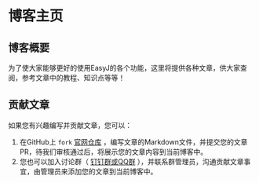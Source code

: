 # 博客主页

## 博客概要

为了使大家能够更好的使用EasyJ的各个功能，这里将提供各种文章，供大家查阅，参考文章中的教程、知识点等等！


## 贡献文章

如果您有兴趣编写并贡献文章，您可以：

1. 在GitHub上 `fork` [官网仓库](https://github.com/easyj-projects/easyj-projects.github.io) ，编写文章的Markdown文件，并提交您的文章PR，待我们审核通过后，将展示您的文章内容到当前博客中。
2. 您也可以加入讨论群（ <a href="/#/discussion" target="_blank">钉钉群或QQ群</a> ），并联系群管理员，沟通贡献文章事宜，由管理员来添加您的文章到当前博客中。
